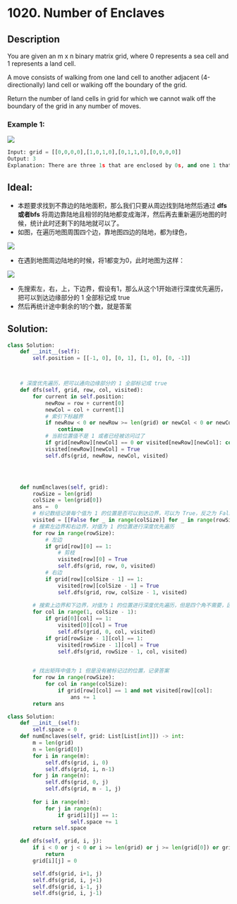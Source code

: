 # 1020. Number of Enclaves

## Description

You are given an m x n binary matrix grid, where 0 represents a sea cell and 1 represents a land cell.

A move consists of walking from one land cell to another adjacent (4-directionally) land cell or walking off the boundary of the grid.

Return the number of land cells in grid for which we cannot walk off the boundary of the grid in any number of moves.

### Example 1:

<img src = "https://assets.leetcode.com/uploads/2021/02/18/enclaves1.jpg">

```py
Input: grid = [[0,0,0,0],[1,0,1,0],[0,1,1,0],[0,0,0,0]]
Output: 3
Explanation: There are three 1s that are enclosed by 0s, and one 1 that is not enclosed because its on the boundary.

```

## Ideal:
* 本题要求找到不靠边的陆地面积，那么我们只要从周边找到陆地然后通过 __dfs或者bfs__ 将周边靠陆地且相邻的陆地都变成海洋，然后再去重新遍历地图的时候，统计此时还剩下的陆地就可以了。
* 如图，在遍历地图周围四个边，靠地图四边的陆地，都为绿色，

<img src = "https://camo.githubusercontent.com/53268e9c93cb0c694d2ebf780007aba729ce7266bff14b61537a5e121f9248a1/68747470733a2f2f636f64652d7468696e6b696e672d313235333835353039332e66696c652e6d7971636c6f75642e636f6d2f706963732f32303232303833303130343633322e706e67">

* 在遇到地图周边陆地的时候，将1都变为0，此时地图为这样：

<img src = "https://camo.githubusercontent.com/11c84d87a7b3dd17d67c41acb1e9904204fda1bafc54317bdce0ad4d7abf8532/68747470733a2f2f636f64652d7468696e6b696e672d313235333835353039332e66696c652e6d7971636c6f75642e636f6d2f706963732f32303232303833303130343635312e706e67">

* 先搜索左，右，上，下边界，假设有1，那么从这个1开始进行深度优先遍历，把可以到达边缘部分的 1 全部标记成 true
* 然后再统计途中剩余的1的个数，就是答案


## Solution:

```py
class Solution:
    def __init__(self):
        self.position = [[-1, 0], [0, 1], [1, 0], [0, -1]]



    # 深度优先遍历，把可以通向边缘部分的 1 全部标记成 true
    def dfs(self, grid, row, col, visited):
        for current in self.position:
            newRow = row + current[0]
            newCol = col + current[1]
            # 索引下标越界
            if newRow < 0 or newRow >= len(grid) or newCol < 0 or newCol >= len(grid[0]): 
                continue
            # 当前位置值不是 1 或者已经被访问过了
            if grid[newRow][newCol] == 0 or visited[newRow][newCol]: continue
            visited[newRow][newCol] = True
            self.dfs(grid, newRow, newCol, visited)




    def numEnclaves(self, grid):
        rowSize = len(grid)
        colSize = len(grid[0])
        ans =  0
        # 标记数组记录每个值为 1 的位置是否可以到达边界，可以为 True，反之为 False
        visited = [[False for _ in range(colSize)] for _ in range(rowSize)]
        # 搜索左边界和右边界，对值为 1 的位置进行深度优先遍历
        for row in range(rowSize):
            # 左边
            if grid[row][0] == 1:
                # 剪枝
                visited[row][0] = True
                self.dfs(grid, row, 0, visited)
            # 右边
            if grid[row][colSize - 1] == 1:
                visited[row][colSize - 1] = True
                self.dfs(grid, row, colSize - 1, visited)
        
        # 搜索上边界和下边界，对值为 1 的位置进行深度优先遍历，但是四个角不需要，因为上面遍历过了
        for col in range(1, colSize - 1):
            if grid[0][col] == 1:
                visited[0][col] = True
                self.dfs(grid, 0, col, visited)
            if grid[rowSize - 1][col] == 1:
                visited[rowSize - 1][col] = True
                self.dfs(grid, rowSize - 1, col, visited)

                
        # 找出矩阵中值为 1 但是没有被标记过的位置，记录答案
        for row in range(rowSize):
            for col in range(colSize):
                if grid[row][col] == 1 and not visited[row][col]:
                    ans += 1
        return ans
```

```py
class Solution:
    def __init__(self):
        self.space = 0
    def numEnclaves(self, grid: List[List[int]]) -> int:
        m = len(grid)
        n = len(grid[0])
        for i in range(m):
            self.dfs(grid, i, 0)
            self.dfs(grid, i, n-1)
        for j in range(n):
            self.dfs(grid, 0, j)
            self.dfs(grid, m - 1, j)
        
        for i in range(m):
            for j in range(n):
                if grid[i][j] == 1:
                    self.space += 1
        return self.space

    def dfs(self, grid, i, j):
        if i < 0 or j < 0 or i >= len(grid) or j >= len(grid[0]) or grid[i][j] == 0:
            return
        grid[i][j] = 0

        self.dfs(grid, i+1, j)
        self.dfs(grid, i, j+1)
        self.dfs(grid, i-1, j)
        self.dfs(grid, i, j-1)
        
```